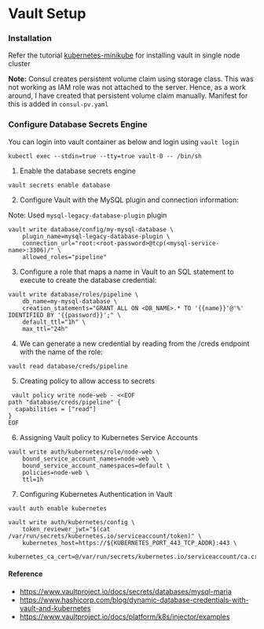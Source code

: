 # Vault Setup

### Installation

Refer the tutorial [kubernetes-minikube](https://learn.hashicorp.com/tutorials/vault/kubernetes-minikube) for installing vault in single node cluster

**Note:** Consul creates persistent volume claim using storage class. This was not working as IAM role was not attached to the server. Hence, as a work around, I have created that persistent volume claim manually. Manifest for this is added in `consul-pv.yaml`

### Configure Database Secrets Engine

You can login into vault container as below and login using `vault login`

```
kubectl exec --stdin=true --tty=true vault-0 -- /bin/sh
``` 

1. Enable the database secrets engine 
```
vault secrets enable database
```

2. Configure Vault with the MySQL plugin and connection information:

Note: Used `mysql-legacy-database-plugin` plugin 

```
vault write database/config/my-mysql-database \
    plugin_name=mysql-legacy-database-plugin \
    connection_url="root:<root-password>@tcp(<mysql-service-name>:3306)/" \
    allowed_roles="pipeline"
```
3. Configure a role that maps a name in Vault to an SQL statement to execute to create the database credential:

```
vault write database/roles/pipeline \
    db_name=my-mysql-database \
    creation_statements="GRANT ALL ON <DB_NAME>.* TO '{{name}}'@'%' IDENTIFIED BY '{{password}}';" \
    default_ttl="1h" \
    max_ttl="24h"
```

4. We can generate a new credential by reading from the /creds endpoint with the name of the role:

```
vault read database/creds/pipeline
```

5. Creating policy to allow access to secrets

```
 vault policy write node-web - <<EOF
path "database/creds/pipeline" {
  capabilities = ["read"]
}
EOF
```

6. Assigning Vault policy to Kubernetes Service Accounts 

```
vault write auth/kubernetes/role/node-web \
    bound_service_account_names=node-web \
    bound_service_account_namespaces=default \
    policies=node-web \
    ttl=1h
```

7. Configuring Kubernetes Authentication in Vault

```
vault auth enable kubernetes
```
```
vault write auth/kubernetes/config \
    token_reviewer_jwt="$(cat /var/run/secrets/kubernetes.io/serviceaccount/token)" \
    kubernetes_host=https://${KUBERNETES_PORT_443_TCP_ADDR}:443 \
    kubernetes_ca_cert=@/var/run/secrets/kubernetes.io/serviceaccount/ca.crt
```
#### Reference

- https://www.vaultproject.io/docs/secrets/databases/mysql-maria
- https://www.hashicorp.com/blog/dynamic-database-credentials-with-vault-and-kubernetes
- https://www.vaultproject.io/docs/platform/k8s/injector/examples


